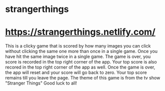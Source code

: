 # strangerthings
# https://strangerthings.netlify.com/

This is a clicky game that is scored by how many images you can click without clicking the same one more than once in a single game. 
Once you have hit the same image twice in a single game. The game is over, you score is recorded in the top right corner of the app.
Your top score is also recored in the top right corner of the app as well. Once the game is over, the app will reset and your score will go back to zero.
Your top score remains till you leave the page.
The theme of this game is from the tv show "Stranger Things"
Good luck to all!
